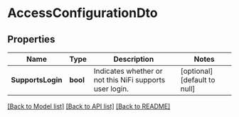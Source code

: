 # AccessConfigurationDto

## Properties
Name | Type | Description | Notes
------------ | ------------- | ------------- | -------------
**SupportsLogin** | **bool** | Indicates whether or not this NiFi supports user login. | [optional] [default to null]

[[Back to Model list]](../pkg/nifi/README.md#documentation-for-models) [[Back to API list]](../pkg/nifi/README.md#documentation-for-api-endpoints) [[Back to README]](../pkg/nifi/README.md)


